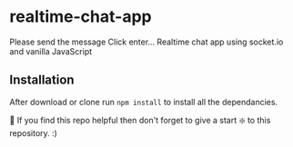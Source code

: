 # realtime-chat-app
 Please send the message Click enter...
Realtime chat app using socket.io and vanilla JavaScript

## Installation 
After download or clone run `npm install` to install all the dependancies.

🙏 If you find this repo helpful then don't forget to give a start ❇️ to this repository. :)

